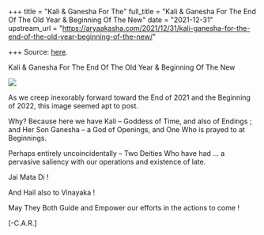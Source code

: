 +++
title = "Kali & Ganesha For The"
full_title = "Kali & Ganesha For The End Of The Old Year & Beginning Of The New"
date = "2021-12-31"
upstream_url = "https://aryaakasha.com/2021/12/31/kali-ganesha-for-the-end-of-the-old-year-beginning-of-the-new/"

+++
Source: [here](https://aryaakasha.com/2021/12/31/kali-ganesha-for-the-end-of-the-old-year-beginning-of-the-new/).

Kali & Ganesha For The End Of The Old Year & Beginning Of The New

![](https://aryaakasha.files.wordpress.com/2021/12/6ab3f1e0aa8502f42b5adaf6b0545f97.jpg?w=564)

As we creep inexorably forward toward the End of 2021 and the Beginning
of 2022, this image seemed apt to post.

Why? Because here we have Kali – Goddess of Time, and also of Endings ;
and Her Son Ganesha – a God of Openings, and One Who is prayed to at
Beginnings.

Perhaps entirely uncoincidentally – Two Deities Who have had … a
pervasive saliency with our operations and existence of late.

Jai Mata Di !

And Hail also to Vinayaka !

May They Both Guide and Empower our efforts in the actions to come !

\[-C.A.R.\]
